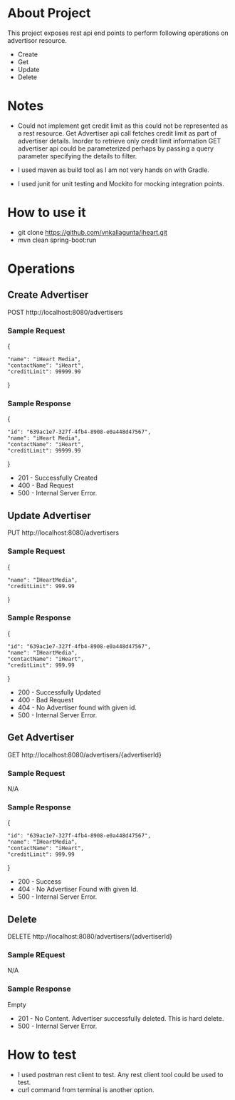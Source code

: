 
# About Project
This project exposes rest api end points to perform following operations on advertisor resource.
* Create
* Get
* Update
* Delete

# Notes
* Could not implement get credit limit as this could not be represented as a rest resource. Get Advertiser api call fetches   credit limit as part of advertiser details. Inorder to retrieve only credit limit information GET advertiser api could be parameterized perhaps by passing a query parameter specifying the details to filter.

* I used maven as build tool as I am not very hands on with Gradle.

* I used junit for unit testing and Mockito for mocking integration points.

# How to use it
* git clone https://github.com/vnkallagunta/iheart.git
* mvn clean spring-boot:run

# Operations
## Create Advertiser
POST
http://localhost:8080/advertisers

### Sample Request
{

	"name": "iHeart Media",
	"contactName": "iHeart",
	"creditLimit": 99999.99
}

### Sample Response
{

    "id": "639ac1e7-327f-4fb4-8908-e0a448d47567",
    "name": "iHeart Media",
    "contactName": "iHeart",
    "creditLimit": 99999.99
}

* 201 - Successfully Created
* 400 - Bad Request
* 500 - Internal Server Error.

## Update Advertiser
PUT
http://localhost:8080/advertisers

### Sample Request
{

	"name": "IHeartMedia",
	"creditLimit": 999.99
}

### Sample Response
{

    "id": "639ac1e7-327f-4fb4-8908-e0a448d47567",
    "name": "IHeartMedia",
    "contactName": "iHeart",
    "creditLimit": 999.99
}
* 200 - Successfully Updated
* 400 - Bad Request
* 404 - No Advertiser found with given id.
* 500 - Internal Server Error.

## Get Advertiser
GET
http://localhost:8080/advertisers/{advertiserId}

### Sample Request
N/A

### Sample Response
{

    "id": "639ac1e7-327f-4fb4-8908-e0a448d47567",
    "name": "IHeartMedia",
    "contactName": "iHeart",
    "creditLimit": 999.99
}

* 200 - Success
* 404 - No Advertiser Found with given Id.
* 500 - Internal Server Error.

## Delete
DELETE
http://localhost:8080/advertisers/{advertiserId}

### Sample REquest
N/A

### Sample Response
Empty

* 201 - No Content. Advertiser successfully deleted. This is hard delete.
* 500 - Internal Server Error.

# How to test
* I used postman rest client to test. Any rest client tool could be used to test.
* curl command from terminal is another option.
